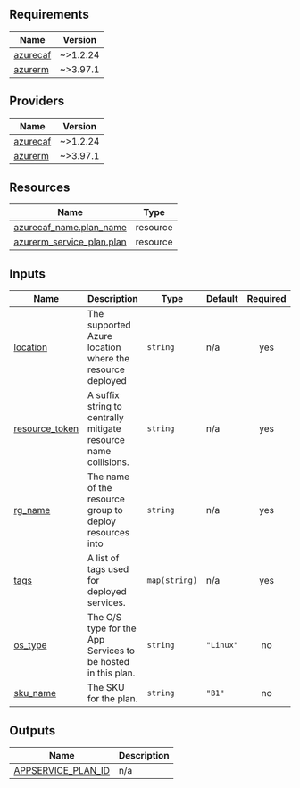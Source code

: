 <!-- BEGIN_TF_DOCS -->
## Requirements

| Name | Version |
|------|---------|
| <a name="requirement_azurecaf"></a> [azurecaf](#requirement\_azurecaf) | ~>1.2.24 |
| <a name="requirement_azurerm"></a> [azurerm](#requirement\_azurerm) | ~>3.97.1 |

## Providers

| Name | Version |
|------|---------|
| <a name="provider_azurecaf"></a> [azurecaf](#provider\_azurecaf) | ~>1.2.24 |
| <a name="provider_azurerm"></a> [azurerm](#provider\_azurerm) | ~>3.97.1 |

## Resources

| Name | Type |
|------|------|
| [azurecaf_name.plan_name](https://registry.terraform.io/providers/aztfmod/azurecaf/latest/docs/resources/name) | resource |
| [azurerm_service_plan.plan](https://registry.terraform.io/providers/hashicorp/azurerm/latest/docs/resources/service_plan) | resource |

## Inputs

| Name | Description | Type | Default | Required |
|------|-------------|------|---------|:--------:|
| <a name="input_location"></a> [location](#input\_location) | The supported Azure location where the resource deployed | `string` | n/a | yes |
| <a name="input_resource_token"></a> [resource\_token](#input\_resource\_token) | A suffix string to centrally mitigate resource name collisions. | `string` | n/a | yes |
| <a name="input_rg_name"></a> [rg\_name](#input\_rg\_name) | The name of the resource group to deploy resources into | `string` | n/a | yes |
| <a name="input_tags"></a> [tags](#input\_tags) | A list of tags used for deployed services. | `map(string)` | n/a | yes |
| <a name="input_os_type"></a> [os\_type](#input\_os\_type) | The O/S type for the App Services to be hosted in this plan. | `string` | `"Linux"` | no |
| <a name="input_sku_name"></a> [sku\_name](#input\_sku\_name) | The SKU for the plan. | `string` | `"B1"` | no |

## Outputs

| Name | Description |
|------|-------------|
| <a name="output_APPSERVICE_PLAN_ID"></a> [APPSERVICE\_PLAN\_ID](#output\_APPSERVICE\_PLAN\_ID) | n/a |
<!-- END_TF_DOCS -->